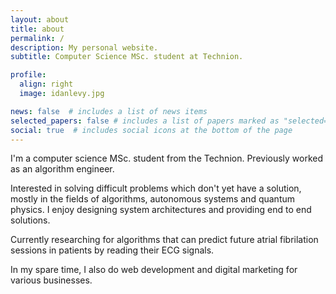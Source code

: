 ```yaml
---
layout: about
title: about
permalink: /
description: My personal website.
subtitle: Computer Science MSc. student at Technion.

profile:
  align: right
  image: idanlevy.jpg

news: false  # includes a list of news items
selected_papers: false # includes a list of papers marked as "selected={true}"
social: true  # includes social icons at the bottom of the page
---
```


I'm a computer science MSc. student from the Technion. Previously worked as an algorithm engineer.

Interested in solving difficult problems which don't yet have a solution, mostly in the fields of algorithms, autonomous systems and quantum physics.
I enjoy designing system architectures and providing end to end solutions.

Currently researching for algorithms that can predict future atrial fibrilation sessions in patients by reading their ECG signals.

In my spare time, I also do web development and digital marketing for various businesses.

